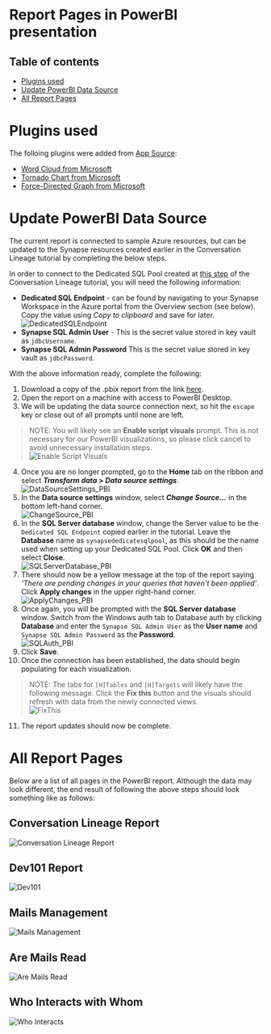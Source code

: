 # Report Pages in PowerBI presentation

## Table of contents
- [Plugins used](#plugins-used)
- [Update PowerBI Data Source](#update-powerbi-data-source)
- [All Report Pages](#all-report-pages)

# Plugins used

The folloing plugins were added from [App Source](https://appsource.microsoft.com/en-us/marketplace/apps):
- [Word Cloud from Microsoft](https://appsource.microsoft.com/en-us/product/power-bi-visuals/wa104380752?tab=overview)   
- [Tornado Chart from Microsoft](https://appsource.microsoft.com/en-us/product/power-bi-visuals/wa104380768?tab=overview)  
- [Force-Directed Graph from Microsoft](https://appsource.microsoft.com/en-us/product/power-bi-visuals/WA104380764?tab=overview)  

# Update PowerBI Data Source
The current report is connected to sample Azure resources, but can be updated to the Synapse resources created earlier in the Conversation Lineage tutorial by completing the below steps.

In order to connect to the Dedicated SQL Pool created at [this step](../README.MD#create-a-synapse-dedicated-sql-pool) of the Conversation Lineage tutorial, you will need the following information:

- **Dedicated SQL Endpoint** - can be found by navigating to your Synapse Workspace in the Azure portal  from the Overview section (see below). Copy the value using *Copy to clipboard* and save for later.   
![DedicatedSQLEndpoint](../docs/power_bi/DedicatedSQLEndpoint_PBI.png)  
- **Synapse SQL Admin User** - This is the secret value stored in key vault as `jdbcUsername`. 
- **Synapse SQL Admin Password** This is the secret value stored in key vault as `jdbcPassword`.  

With the above information ready, complete the following:  
1. Download a copy of the .pbix report from the link [here](https://github.com/microsoftgraph/dataconnect-solutions/blob/main/solutions/conversation-lineage/power_bi_presentation/MGDC%20Conversation%20Lineage.pbix).  
2. Open the report on a machine with access to PowerBI Desktop.  
3. We will be updating the data source connection next, so hit the `escape` key or close out of all prompts until none are left.  
>  NOTE: You will likely see an **Enable script visuals** prompt. This is not necessary for our PowerBI visualizations, so please click cancel to avoid unnecessary installation steps.  
>  ![Enable Script Visuals](../docs/power_bi/EnableScriptVisuals_PBI.png)
4. Once you are no longer prompted, go to the **Home** tab on the ribbon and select ***Transform data > Data source settings***.  
![DataSourceSettings_PBI](../docs/power_bi/DataSourceSettings_PBI.png)   
5. In the **Data source settings** window, select ***Change Source...*** in the bottom left-hand corner.  
![ChangeSource_PBI](../docs/power_bi/ChangeSource_PBI.png)
6. In the **SQL Server database** window, change the Server value to be the `Dedicated SQL Endpoint` copied earlier in the tutorial. Leave the **Database** name as `synapsededicatesqlpool`, as this should be the name used when setting up your Dedicated SQL Pool. Click **OK** and then select **Close**.  
![SQLServerDatabase_PBI](../docs/power_bi/SQLServerDatabase_PBI.png)
7. There should now be a yellow message at the top of the report saying *'There are pending changes in your queries that haven't been applied'*. Click **Apply changes** in the upper right-hand corner.  
![ApplyChanges_PBI](../docs/power_bi/ApplyChangs_PBI.png)
8. Once again, you will be prompted with the **SQL Server database** window. Switch from the Windows auth tab to Database auth by clicking **Database** and enter the `Synapse SQL Admin User` as the **User name** and `Synapse SQL Admin Password` as the **Password**.  
![SQLAuth_PBI](../docs/power_bi/SQLAuth_PBI.png)
9. Click **Save**.
10. Once the connection has been established, the data should begin populating for each visualization.  
> NOTE: The tabs for `[H]Tables` and `[H]Targets` will likely have the following message. Click the **Fix this** button and the visuals should refresh with data from the newly connected views.  
> ![FixThis](../docs/power_bi/FixThis_PBI.png)
11. The report updates should now be complete.
 

# All Report Pages  
Below are a list of all pages in the PowerBI report. Although the data may look different, the end result of following the above steps should look something like as follows:

## Conversation Lineage Report
![Conversation Lineage Report](../docs/power_bi/conversation_lineage_report.png)

## Dev101 Report
![Dev101](../docs/power_bi/dev101.png)

## Mails Management
![Mails Management](../docs/power_bi/management_mails.png)

## Are Mails Read
![Are Mails Read](../docs/power_bi/are_mails_read.png)

## Who Interacts with Whom
![Who Interacts](../docs/power_bi/who_interacts.png)
